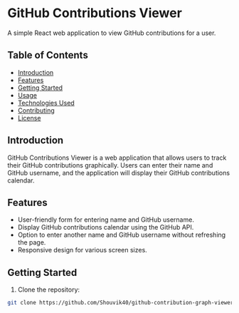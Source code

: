 # GitHub Contributions Viewer

A simple React web application to view GitHub contributions for a user.

## Table of Contents

- [Introduction](#introduction)
- [Features](#features)
- [Getting Started](#getting-started)
- [Usage](#usage)
- [Technologies Used](#technologies-used)
- [Contributing](#contributing)
- [License](#license)

## Introduction

GitHub Contributions Viewer is a web application that allows users to track their GitHub contributions graphically. Users can enter their name and GitHub username, and the application will display their GitHub contributions calendar.

## Features

- User-friendly form for entering name and GitHub username.
- Display GitHub contributions calendar using the GitHub API.
- Option to enter another name and GitHub username without refreshing the page.
- Responsive design for various screen sizes.

## Getting Started

1. Clone the repository:

```bash
git clone https://github.com/Shouvik40/github-contribution-graph-viewer-app.git
```
